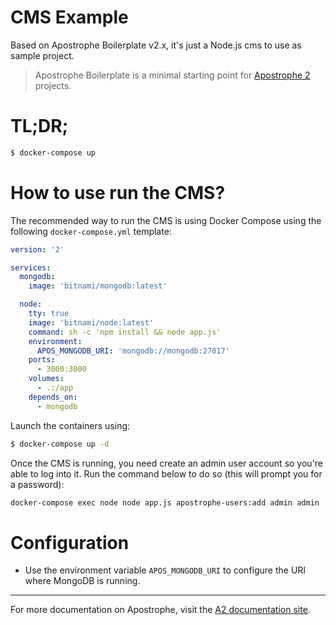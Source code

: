 # CMS Example

Based on Apostrophe Boilerplate v2.x, it's just a Node.js cms to use as sample project.

> Apostrophe Boilerplate is a minimal starting point for [Apostrophe 2](https://github.com/punkave/apostrophe) projects.

# TL;DR;

```bash
$ docker-compose up
```

# How to use run the CMS?

The recommended way to run the CMS is using Docker Compose using the following `docker-compose.yml` template:

```yaml
version: '2'

services:
  mongodb:
    image: 'bitnami/mongodb:latest'

  node:
    tty: true
    image: 'bitnami/node:latest'
    command: sh -c 'npm install && node app.js'
    environment:
      APOS_MONGODB_URI: 'mongodb://mongodb:27017'
    ports:
      - 3000:3000
    volumes:
      - .:/app
    depends_on:
      - mongodb
```

Launch the containers using:

```bash
$ docker-compose up -d
```

Once the CMS is running, you need create an admin user account so you're able to log into it. Run the command below to do so (this will prompt you for a password):

```bash
docker-compose exec node node app.js apostrophe-users:add admin admin
```

# Configuration

- Use the environment variable `APOS_MONGODB_URI` to configure the URI where MongoDB is running.

---------------

For more documentation on Apostrophe, visit the [A2 documentation site](http://apostrophecms.com).
